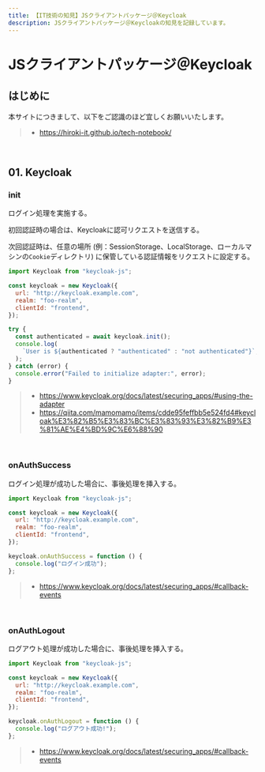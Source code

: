 ```yaml
---
title: 【IT技術の知見】JSクライアントパッケージ＠Keycloak
description: JSクライアントパッケージ＠Keycloakの知見を記録しています。
---
```


# JSクライアントパッケージ＠Keycloak

## はじめに

本サイトにつきまして、以下をご認識のほど宜しくお願いいたします。

> - https://hiroki-it.github.io/tech-notebook/

<br>

## 01. Keycloak

### init

ログイン処理を実施する。

初回認証時の場合は、Keycloakに認可リクエストを送信する。

次回認証時は、任意の場所 (例：SessionStorage、LocalStorage、ローカルマシンの`Cookie`ディレクトリ) に保管している認証情報をリクエストに設定する。

```javascript
import Keycloak from "keycloak-js";

const keycloak = new Keycloak({
  url: "http://keycloak.example.com",
  realm: "foo-realm",
  clientId: "frontend",
});

try {
  const authenticated = await keycloak.init();
  console.log(
    `User is ${authenticated ? "authenticated" : "not authenticated"}`,
  );
} catch (error) {
  console.error("Failed to initialize adapter:", error);
}
```

> - https://www.keycloak.org/docs/latest/securing_apps/#using-the-adapter
> - https://qiita.com/mamomamo/items/cdde95feffbb5e524fd4#keycloak%E3%82%B5%E3%83%BC%E3%83%93%E3%82%B9%E3%81%AE%E4%BD%9C%E6%88%90

<br>

### onAuthSuccess

ログイン処理が成功した場合に、事後処理を挿入する。

```javascript
import Keycloak from "keycloak-js";

const keycloak = new Keycloak({
  url: "http://keycloak.example.com",
  realm: "foo-realm",
  clientId: "frontend",
});

keycloak.onAuthSuccess = function () {
  console.log("ログイン成功");
};
```

> - https://www.keycloak.org/docs/latest/securing_apps/#callback-events

<br>

### onAuthLogout

ログアウト処理が成功した場合に、事後処理を挿入する。

```javascript
import Keycloak from "keycloak-js";

const keycloak = new Keycloak({
  url: "http://keycloak.example.com",
  realm: "foo-realm",
  clientId: "frontend",
});

keycloak.onAuthLogout = function () {
  console.log("ログアウト成功!");
};
```

> - https://www.keycloak.org/docs/latest/securing_apps/#callback-events

<br>
